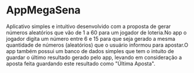 # AppMegaSena

Aplicativo simples e intuitivo desenvolvido com a proposta de gerar números aleatórios que vão de 1 a 60 para um jogador de loteria.No app o jogador digita um número entre 6 e 15 para que seja gerado a mesma quantidade de números (aleatórios) que o usuário informou para apostar.O app também possui um banco de dados simples que tem o intuito de guardar o último resultado gerado pelo app, levando em consideração a aposta feita guardando este resultado como "Última Aposta".
